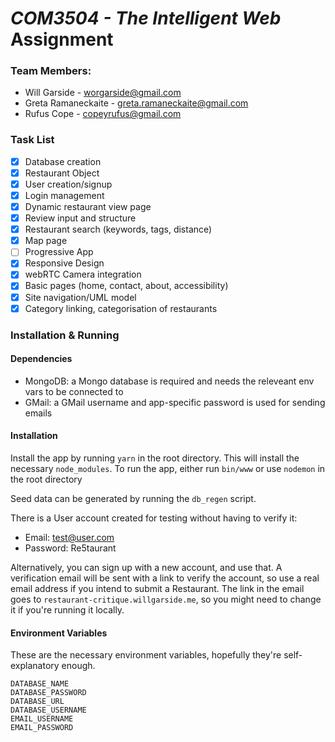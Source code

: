 # *COM3504 - The Intelligent Web* Assignment

### Team Members:
- Will Garside - worgarside@gmail.com
- Greta Ramaneckaite - greta.ramaneckaite@gmail.com
- Rufus Cope - copeyrufus@gmail.com

### Task List
- [x] Database creation 
- [x] Restaurant Object
- [x] User creation/signup
- [x] Login management
- [x] Dynamic restaurant view page
- [x] Review input and structure
- [x] Restaurant search (keywords, tags, distance)
- [x] Map page
- [ ] Progressive App
- [x] Responsive Design
- [x] webRTC Camera integration
- [x] Basic pages (home, contact, about, accessibility)
- [x] Site navigation/UML model
- [x] Category linking, categorisation of restaurants

### Installation & Running

#### Dependencies

- MongoDB: a Mongo database is required and needs the releveant env vars to be connected to
- GMail: a GMail username and app-specific password is used for sending emails

#### Installation

Install the app by running `yarn` in the root directory. This will install the necessary `node_modules`.
To run the app, either run `bin/www` or use `nodemon` in the root directory

Seed data can be generated by running the `db_regen` script.

There is a User account created for testing without having to verify it:
- Email: test@user.com
- Password: Re5taurant

Alternatively, you can sign up with a new account, and use that. A verification email will be sent with a link to verify the account, so use a real email address if you intend to submit a Restaurant. The link in the email goes to `restaurant-critique.willgarside.me`, so you might need to change it if you're running it locally.

#### Environment Variables

These are the necessary environment variables, hopefully they're self-explanatory enough.

```
DATABASE_NAME
DATABASE_PASSWORD
DATABASE_URL
DATABASE_USERNAME
EMAIL_USERNAME
EMAIL_PASSWORD
```

